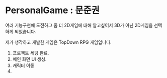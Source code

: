 # PersonalGame : 문준권

여러 기능구현에 도전하고 좀 더 2D게임에 대해 알고싶어서
3D가 아닌 2D게임을 선택하게 되었습니다.

제가 생각하고 개발한 게임은
TopDown RPG 게임입니다.

1. 프로젝트 세팅 완료.
2. 메인 화면 UI 생성.
3. 캐릭터 이동
4. 
